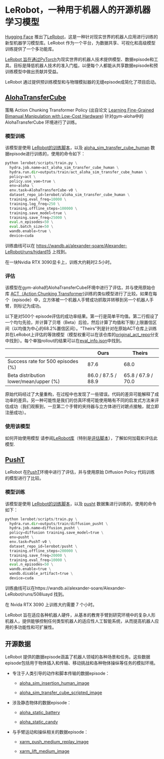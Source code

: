 # LeRobot，一种用于机器人的开源机器学习模型

[Hugging Face](https://huggingface.co/) 推出了[LeRobot](https://huggingface.co/lerobot)，这是一种针对现实世界的机器人应用进行训练的新型机器学习模型库。LeRobot 作为一个平台，为数据共享、可视化和高级模型训练提供了一个多功能库。

[LeRobot 旨在通过PyTorch](https://pytorch.org/)为现实世界的机器人技术提供模型、数据episode和工具。目标是降低机器人技术的准入门槛，以便每个人都能从共享数据episode和预训练模型中做出贡献并受益。

LeRobot 通过提供预训练模型和与物理模拟器的无缝episode成简化了项目启动。

##  [AlohaTransferCube](https://huggingface.co/lerobot/act_aloha_sim_transfer_cube_human)

策略 Action Chunking Transformer Policy (出自论文 [Learning Fine-Grained Bimanual Manipulation with Low-Cost Hardware](https://arxiv.org/abs/2304.13705))  针对gym-aloha中的AlohaTransferCube 环境进行了训练。

### 模型训练

该模型是使用 [LeRobot的训练脚本](https://github.com/huggingface/lerobot/blob/d747195c5733c4f68d4bfbe62632d6fc1b605712/lerobot/scripts/train.py)，以及 [aloha_sim_transfer_cube_human](https://huggingface.co/datasets/lerobot/aloha_sim_transfer_cube_human/tree/v1.3) 数据episode进行训练的，使用的命令如下：

```python
python lerobot/scripts/train.py \
  hydra.job.name=act_aloha_sim_transfer_cube_human \
  hydra.run.dir=outputs/train/act_aloha_sim_transfer_cube_human \
  policy=act \
  policy.use_vae=true \
  env=aloha \
  env.task=AlohaTransferCube-v0 \
  dataset_repo_id=lerobot/aloha_sim_transfer_cube_human \
  training.eval_freq=10000 \
  training.log_freq=250 \
  training.offline_steps=100000 \
  training.save_model=true \
  training.save_freq=25000 \
  eval.n_episodes=50 \
  eval.batch_size=50 \
  wandb.enable=true \
  device=cuda
```

训练曲线可以在 https://wandb.ai/alexander-soare/Alexander-LeRobot/runs/hjdard15 上找到。

在一块Nvidia RTX 3090显卡上，训练大约耗时2.5小时。

### 评估

该模型在gym-aloha的AlohaTransferCube环境中进行了评估，并与使用原始仓库 [ACT（Action Chunking Transformer)](https://github.com/tonyzhaozh/act)训练的类似模型进行了比较。如果在每个（episode）中，立方体被一个机器人手臂成功抓取并转移到另一个机器人手臂，则标记为成功。

以下是对500个 episode评估的成功率结果。第一行是简单平均值。第二行假设了一个均匀先验，并计算了贝塔（Beta）后验，然后计算了均值和下限/上限置信区间（以均值为中心的68.2%置信区间）。"Theirs"列是针对在原始ACT仓库上训练并在LeRobot上评估的等效模型（模型权重可以在该仓库的[original_act_repo](https://huggingface.co/lerobot/act_aloha_sim_transfer_cube_human/tree/original_act_repo)分支中找到）。每个单独rollout的结果可以在[eval_info.json](https://huggingface.co/lerobot/act_aloha_sim_transfer_cube_human/blob/main/eval_info.json)中找到。

|                                        | Ours               | Theirs             |
| -------------------------------------- | ------------------ | ------------------ |
| Success rate for 500 episodes (%)      | 87.6               | 68.0               |
| Beta distribution lower/mean/upper (%) | 86.0 / 87.5 / 88.9 | 65.8 / 67.9 / 70.0 |

原始代码经过了大量重构，在过程中也发现了一些错误。代码的差异可能解释了成功率的差异。另一种可能性是我们的仿真环境可能使用略有不同的启发式方法来评估成功（我们观察到，一旦第二个手臂的夹持器与立方体进行对蹠点接触，就立即注册成功）。

### 使用该模型

如何开始使用模型
请参阅[LeRobot库](https://github.com/huggingface/lerobot)（特别是[评估脚本](https://github.com/huggingface/lerobot/blob/main/lerobot/scripts/eval.py)），了解如何加载和评估此模型.

## [PushT](https://huggingface.co/lerobot/diffusion_pusht)

LeRobot 在[PushT](https://huggingface.co/lerobot/diffusion_pusht)环境中进行了评估，并与使用原始 Diffusion Policy 代码训练的模型进行了比较。

### 模型训练

该模型是使用 [LeRobot的训练脚本](https://github.com/huggingface/lerobot/blob/d747195c5733c4f68d4bfbe62632d6fc1b605712/lerobot/scripts/train.py)，以及 [pusht](https://huggingface.co/datasets/lerobot/pusht/tree/v1.3) 数据集进行训练的，使用的命令如下：

```python
python lerobot/scripts/train.py \
  hydra.run.dir=outputs/train/diffusion_pusht \
  hydra.job.name=diffusion_pusht \
  policy=diffusion training.save_model=true \
  env=pusht \
  env.task=PushT-v0 \
  dataset_repo_id=lerobot/pusht \
  training.offline_steps=200000 \
  training.save_freq=20000 \
  training.eval_freq=10000 \
  eval.n_episodes=50 \
  wandb.enable=true \
  wandb.disable_artifact=true \
  device=cuda
```

训练曲线可以在https://wandb.ai/alexander-soare/Alexander-LeRobot/runs/508luayd 找到。

在 Nvida RTX 3090 上训练大约需要 7 个小时。

LeRobot 旨在适应各种机器人硬件，从基本的教育手臂到研究环境中的复杂人形机器人，提供能够控制任何类型机器人的适应性人工智能系统，从而提高机器人应用的多功能性和可扩展性。

## 开源数据

LeRobot 提供的数据episode涵盖了机器人领域的各种场景和任务。这些数据episode包括用于物体插入和传输、移动挑战和各种物体操纵等任务的模拟环境。

- 专注于人类引导的动作和脚本传输的数据episode：

  - [aloha_sim_insertion_human_image](https://huggingface.co/datasets/lerobot/aloha_sim_insertion_human_image)

  - [aloha_sim_transfer_cube_scripted_image](https://huggingface.co/datasets/lerobot/aloha_sim_transfer_cube_scripted_image)

- 涉及静态物体的数据episode：

  - [aloha_static_battery](https://huggingface.co/datasets/lerobot/aloha_static_battery)

  - [aloha_static_candy](https://huggingface.co/datasets/lerobot/aloha_static_candy)

- 与手臂运动和操纵相关的数据episode：

  - [xarm_push_medium_replay_image](https://huggingface.co/datasets/lerobot/xarm_push_medium_replay_image)

  - [xarm_lift_medium_image](https://huggingface.co/datasets/lerobot/xarm_lift_medium_image)
